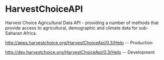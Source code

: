 HarvestChoiceAPI
================

Harvest Choice Agricultural Data API - providing a number of methods that provide access to agricultural, demographic and climate data for sub-Saharan Africa.

http://apps.harvestchoice.org/HarvestChoiceApi/0.3/Help -- Production

http://dev.harvestchoice.org/HarvestChoiceApi/0.3/Help -- Development